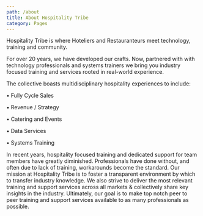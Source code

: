```yaml
---
path: /about
title: About Hospitality Tribe
category: Pages
---
```

Hospitality Tribe is where Hoteliers and Restauranteurs meet technology, training and community. 

For over 20 years, we have developed our crafts. Now, partnered with with technology professionals and systems trainers we bring you industry focused training and services rooted in real-world experience. 

The collective boasts multidisciplinary hospitality experiences to include:  

•	Fully Cycle  Sales 

•	Revenue / Strategy

•	Catering and Events 

•	Data Services

•	Systems Training

In recent years, hospitality focused training and dedicated support for team members have greatly diminished. Professionals have done without, and often due to lack of training, workarounds become the standard. Our mission at Hospitality Tribe is to foster a transparent environment by which to transfer industry knowledge. We also strive to deliver the most relevant training and support services across all markets & collectively share key insights in the industry. Ultimately, our goal is to make top notch peer to peer training and support services available to as many professionals as possible.
